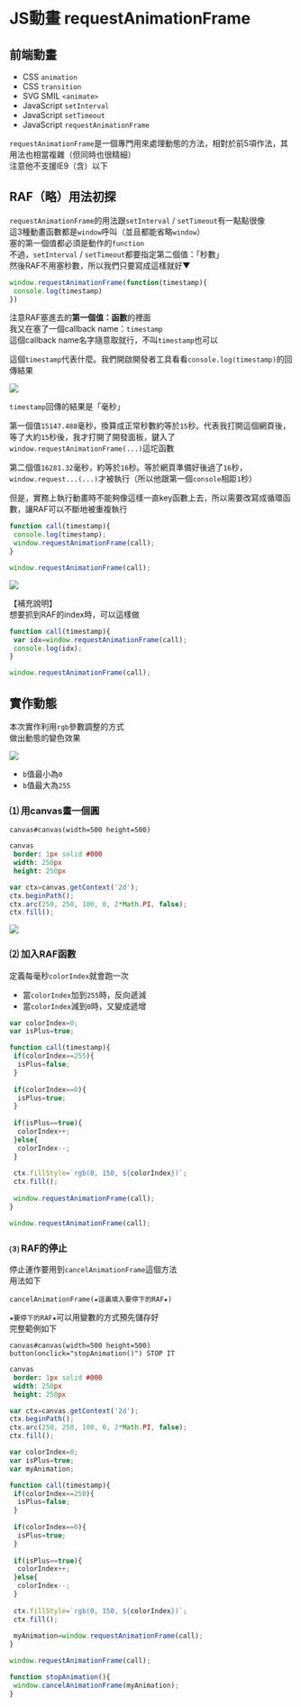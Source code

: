 # JS動畫 requestAnimationFrame

## 前端動畫

* CSS `animation`
* CSS `transition`
* SVG SMIL `<animate>`
* JavaScript `setInterval`
* JavaScript `setTimeout`
* JavaScript `requestAnimationFrame`

`requestAnimationFrame`是一個專門用來處理動態的方法，相對於前5項作法，其用法也相當複雜（但同時也很精細）  
注意他不支援IE9（含）以下

## RAF（略）用法初探

`requestAnimationFrame`的用法跟`setInterval` / `setTimeout`有一點點很像  
這3種動畫函數都是`window`呼叫（並且都能省略`window`）  
塞的第一個值都必須是動作的`function`  
不過，`setInterval` / `setTimeout`都要指定第二個值：「秒數」  
然後RAF不用塞秒數，所以我們只要寫成這樣就好▼

```javascript
window.requestAnimationFrame(function(timestamp){
 console.log(timestamp)
})
```

注意RAF塞進去的**第一個值：函數**的裡面  
我又在塞了一個callback name：`timestamp`  
這個callback name名字隨意取就行，不叫`timestamp`也可以    

這個`timestamp`代表什麼。我們開啟開發者工具看看`console.log(timestamp)`的回傳結果

![](https://raw.githubusercontent.com/ianchen0419/notes/master/img/JS動畫%20requestAnimationFrame/01.png)

`timestamp`回傳的結果是「毫秒」    

第一個值`15147.488`毫秒，換算成正常秒數約等於`15`秒。代表我打開這個網頁後，等了大約`15`秒後，我才打開了開發面板，鍵入了`window.requestAnimationFrame(...)`這坨函數    

第二個值`16281.32`毫秒，約等於`16`秒。等於網頁準備好後過了`16`秒，`window.request...(...)`才被執行（所以他跟第一個`console`相距`1`秒）    

但是，實務上執行動畫時不能夠像這樣一直key函數上去，所以需要改寫成循環函數，讓RAF可以不斷地被重複執行

```javascript
function call(timestamp){
 console.log(timestamp);
 window.requestAnimationFrame(call);
}

window.requestAnimationFrame(call);
```

![](https://raw.githubusercontent.com/ianchen0419/notes/master/img/JS動畫%20requestAnimationFrame/02.png)

【補充說明】  
想要抓到RAF的index時，可以這樣做

```javascript
function call(timestamp){
 var idx=window.requestAnimationFrame(call);
 console.log(idx);
}

window.requestAnimationFrame(call);
```

## 實作動態

本次實作利用`rgb`參數調整的方式  
做出動態的變色效果

![](https://raw.githubusercontent.com/ianchen0419/notes/master/img/JS動畫%20requestAnimationFrame/03.gif)

* `b`值最小為`0`
* `b`值最大為`255`

### ⑴ 用canvas畫一個圓

```pug
canvas#canvas(width=500 height=500)
```

```sass
canvas
 border: 1px solid #000
 width: 250px
 height: 250px
```

```javascript
var ctx=canvas.getContext('2d');
ctx.beginPath();
ctx.arc(250, 250, 100, 0, 2*Math.PI, false);
ctx.fill();
```

![](https://raw.githubusercontent.com/ianchen0419/notes/master/img/JS動畫%20requestAnimationFrame/04.png)

### ⑵ 加入RAF函數

定義每毫秒`colorIndex`就會跑一次

* 當`colorIndex`加到`255`時，反向遞減
* 當`colorIndex`減到`0`時，又變成遞增

```javascript
var colorIndex=0;
var isPlus=true;

function call(timestamp){
 if(colorIndex==255){
  isPlus=false;
 }
 
 if(colorIndex==0){
  isPlus=true;
 }
 
 if(isPlus==true){
  colorIndex++;
 }else{
  colorIndex--;
 }
 
 ctx.fillStyle=`rgb(0, 150, ${colorIndex})`;
 ctx.fill();
 
 window.requestAnimationFrame(call);
}

window.requestAnimationFrame(call);
```

### ⑶ RAF的停止

停止運作要用到`cancelAnimationFrame`這個方法  
用法如下

```
cancelAnimationFrame(★這裏填入要停下的RAF★)
```

`★要停下的RAF★`可以用變數的方式預先儲存好  
完整範例如下

```pug
canvas#canvas(width=500 height=500)
button(onclick="stopAnimation()") STOP IT
```

```sass
canvas
 border: 1px solid #000
 width: 250px
 height: 250px
```

```javascript
var ctx=canvas.getContext('2d');
ctx.beginPath();
ctx.arc(250, 250, 100, 0, 2*Math.PI, false);
ctx.fill();

var colorIndex=0;
var isPlus=true;
var myAnimation;

function call(timestamp){
 if(colorIndex==250){
  isPlus=false;
 }
 
 if(colorIndex==0){
  isPlus=true;
 }
 
 if(isPlus==true){
  colorIndex++;
 }else{
  colorIndex--;
 }
 
 ctx.fillStyle=`rgb(0, 150, ${colorIndex})`;
 ctx.fill();
 
 myAnimation=window.requestAnimationFrame(call);
}

window.requestAnimationFrame(call);

function stopAnimation(){
 window.cancelAnimationFrame(myAnimation);
}
```







